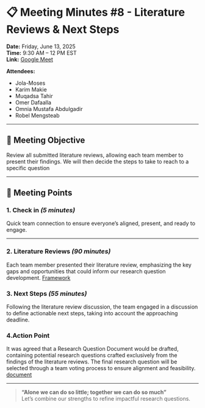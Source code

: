 # 📋 Meeting Minutes #8 - Literature Reviews & Next Steps

**Date:** Friday, June 13, 2025  
**Time:** 9:30 AM – 12 PM EST  
**Link:** [Google Meet](https://meet.google.com/xgk-vehh-qmm)

**Attendees:**

- Jola-Moses  
- Karim Makie  
- Muqadsa Tahir  
- Omer Dafaalla  
- Omnia Mustafa Abdulgadir  
- Robel Mengsteab  

---

## 🎯 Meeting Objective

Review all submitted literature reviews, allowing each team member to present
their findings. We will then decide the steps to take to reach to a specific question

---

## 📍 Meeting Points

### 1. Check in *(5 minutes)*  

Quick team connection to ensure everyone’s aligned, present, and ready to engage.

---

### 2. Literature Reviews *(90 minutes)*  

Each team member presented their literature review, emphasizing the key gaps and
opportunities that could inform our research question development.
[Framework](<https://docs.google.com/document/d/1Sd9lni99XnNMdbrNT9hNNoxoj_2-_E9U5LGUQuFqgAA/edit?tab=t.0#heading=h.pdmp3hwx15e7>)

### 3. Next Steps *(55 minutes)*

Following the literature review discussion, the team engaged in a discussion to
define actionable next steps, taking into account the approaching deadline.

### 4.Action Point

It was agreed that a Research Question Document would be drafted,
containing potential research questions crafted exclusively from the findings
of the literature reviews. The final research question will be selected through
a team voting process to ensure alignment and feasibility.
[document](<https://docs.google.com/document/d/1YSjNaG-7XfmW8iDZ_C_HP5i8BymcvAwAqrhP6alX4fM/edit?tab=t.0#heading=h.ac6u1vognr9p>)

---

> **“Alone we can do so little; together we can do so much”**  
> Let’s combine our strengths to refine impactful research questions.

